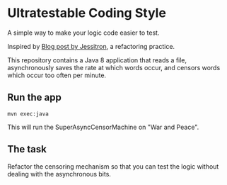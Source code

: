 # Ultratestable Coding Style

A simple way to make your logic code easier to test.

Inspired by [Blog post by Jessitron](http://blog.jessitron.com/2015/06/ultratestable-coding-style.html), a refactoring practice.

This repository contains a Java 8 application that reads a file, asynchronously saves the rate at which words occur, 
and censors words which occur too often per minute.


## Run the app

    mvn exec:java
    
This will run the SuperAsyncCensorMachine on "War and Peace".


## The task

Refactor the censoring mechanism so that you can test the logic without dealing with the asynchronous bits.

